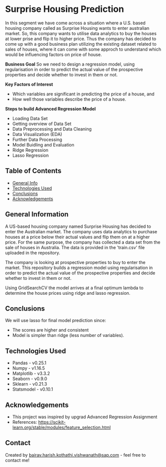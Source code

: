 # Surprise Housing Prediction
In this segment we have come across a situation where a U.S. based housing company called as Surprise Housing wants to enter australian market. So, this company wants to utilise data analytics to buy the houses at lower prise and flip it to higher price. Thus the company has decided to come up with a good business plan utilizing the existing dataset related to sales of houses, where it can come with some approch to understand which would be influencing factors on price of house.

**Business Goal**
So we need to design a regression model, using regularisation in order to predict the actual value of the prospective properties and decide whether to invest in them or not.

**Key Factors of Interest**
- Which variables are significant in predicting the price of a house, and
- How well those variables describe the price of a house.

**Steps to build Advanced Regression Model**
- Loading Data Set
- Getting overview of Data Set
- Data Preprocessing and Data Cleaning
- Data Visualization (EDA)
- Further Data Processing
- Model Buidling and Evaluation
- Ridge Regression
- Lasso Regression

## Table of Contents
* [General Info](#general-information)
* [Technologies Used](#technologies-used)
* [Conclusions](#conclusions)
* [Acknowledgements](#acknowledgements)

<!-- You can include any other section that is pertinent to your problem -->

## General Information
A US-based housing company named Surprise Housing has decided to enter the Australian market. The company uses data analytics to purchase houses at a price below their actual values and flip them on at a higher price. For the same purpose, the company has collected a data set from the sale of houses in Australia. The data is provided in the 'train.csv' file uploaded in the repository.

The company is looking at prospective properties to buy to enter the market. This repository builds a regression model using regularisation in order to predict the actual value of the prospective properties and decide whether to invest in them or not.

Using GridSearchCV the model arrives at a final optimum lambda to determine the house prices using ridge and lasso regression.

<!-- You don't have to answer all the questions - just the ones relevant to your project. -->

## Conclusions
We will use lasso for final model prediction since:
- The scores are higher and consistent
- Model is simpler than ridge (less number of variables).

<!-- You don't have to answer all the questions - just the ones relevant to your project. -->


## Technologies Used
- Pandas  - v0.25.1 
- Numpy - v1.16.5
- Matplotlib - v3.3.2
- Seaborn - v0.9.0
- Sklearn - v0.21.3
- Statsmodel - v0.10.1

<!-- As the libraries versions keep on changing, it is recommended to mention the version of library used in this project -->

## Acknowledgements
- This project was inspired by upgrad Advanced Regression Assignment
- References: https://scikit-learn.org/stable/modules/feature_selection.html


## Contact
Created by bairav.harish.kothathi.vishwanath@sap.com - feel free to contact me!


<!-- Optional -->
<!-- ## License -->
<!-- This project is open source and available under the [... License](). -->

<!-- You don't have to include all sections - just the one's relevant to your project -->
